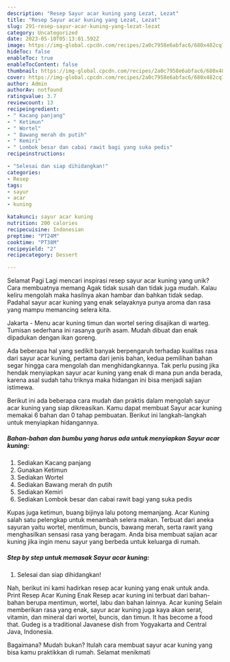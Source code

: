```yaml
---
description: "Resep Sayur acar kuning yang Lezat, Lezat"
title: "Resep Sayur acar kuning yang Lezat, Lezat"
slug: 291-resep-sayur-acar-kuning-yang-lezat-lezat
category: Uncategorized
date: 2023-05-10T05:13:01.592Z
image: https://img-global.cpcdn.com/recipes/2a0c7958e6abfac6/680x482cq70/sayur-acar-kuning-foto-resep-utama.jpg
hideToc: false
enableToc: true
enableTocContent: false
thumbnail: https://img-global.cpcdn.com/recipes/2a0c7958e6abfac6/680x482cq70/sayur-acar-kuning-foto-resep-utama.jpg
cover: https://img-global.cpcdn.com/recipes/2a0c7958e6abfac6/680x482cq70/sayur-acar-kuning-foto-resep-utama.jpg
author: Admin
authorAv: notfound
ratingvalue: 3.7
reviewcount: 13
recipeingredient:
- " Kacang panjang"
- " Ketimun"
- " Wortel"
- " Bawang merah dn putih"
- " Kemiri"
- " Lombok besar dan cabai rawit bagi yang suka pedis"
recipeinstructions:

- "Selesai dan siap dihidangkan!"
categories:
- Resep
tags:
- sayur
- acar
- kuning

katakunci: sayur acar kuning 
nutrition: 200 calories
recipecuisine: Indonesian
preptime: "PT24M"
cooktime: "PT38M"
recipeyield: "2"
recipecategory: Dessert

---
```



Selamat Pagi Lagi mencari inspirasi resep sayur acar kuning yang unik? Cara membuatnya memang Agak tidak susah dan tidak juga mudah. Kalau keliru mengolah maka hasilnya akan hambar dan bahkan tidak sedap. Padahal sayur acar kuning yang enak selayaknya punya aroma dan rasa yang mampu memancing selera kita.


Jakarta - Menu acar kuning timun dan wortel sering disajikan di warteg. Tumisan sederhana ini rasanya gurih asam. Mudah dibuat dan enak dipadukan dengan ikan goreng.

Ada beberapa hal yang sedikit banyak berpengaruh terhadap kualitas rasa dari sayur acar kuning, pertama dari jenis bahan, kedua pemilihan bahan segar hingga cara mengolah dan menghidangkannya. Tak perlu pusing jika hendak menyiapkan sayur acar kuning yang enak di mana pun anda berada, karena asal sudah tahu triknya maka hidangan ini bisa menjadi sajian istimewa.


Berikut ini ada beberapa cara mudah dan praktis dalam mengolah sayur acar kuning yang siap dikreasikan. Kamu dapat membuat Sayur acar kuning memakai 6 bahan dan 0 tahap pembuatan. Berikut ini langkah-langkah untuk menyiapkan hidangannya.

<!--inarticleads1-->

##### Bahan-bahan dan bumbu yang harus ada untuk menyiapkan Sayur acar kuning:

1. Sediakan  Kacang panjang
1. Gunakan  Ketimun
1. Sediakan  Wortel
1. Sediakan  Bawang merah dn putih
1. Sediakan  Kemiri
1. Sediakan  Lombok besar dan cabai rawit bagi yang suka pedis


Kupas juga ketimun, buang bijinya lalu potong memanjang. Acar Kuning salah satu pelengkap untuk menambah selera makan. Terbuat dari aneka sayuran yaitu wortel, mentimun, buncis, bawang merah, serta rawit yang menghasilkan sensasi rasa yang beragam. Anda bisa membuat sajian acar kuning jika ingin menu sayur yang berbeda untuk keluarga di rumah. 

<!--inarticleads2-->

##### Step by step untuk memasak Sayur acar kuning:


1. Selesai dan siap dihidangkan!

Nah, berikut ini kami hadirkan resep acar kuning yang enak untuk anda. Print Resep Acar Kuning Enak Resep acar kuning ini terbuat dari bahan-bahan berupa mentimun, wortel, labu dan bahan lainnya. Acar kuning Selain memberikan rasa yang enak, sayur acar kuning juga kaya akan serat, vitamin, dan mineral dari wortel, buncis, dan timun. It has become a food that. Gudeg is a traditional Javanese dish from Yogyakarta and Central Java, Indonesia. 

Bagaimana? Mudah bukan? Itulah cara membuat sayur acar kuning yang bisa kamu praktikkan di rumah. Selamat menikmati
